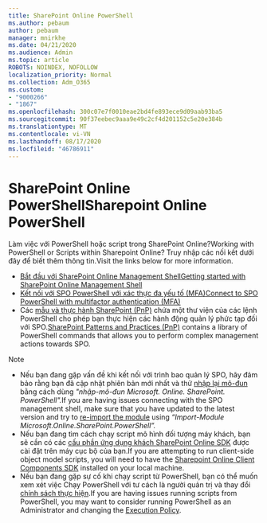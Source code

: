 ```yaml
---
title: SharePoint Online PowerShell
ms.author: pebaum
author: pebaum
manager: mnirkhe
ms.date: 04/21/2020
ms.audience: Admin
ms.topic: article
ROBOTS: NOINDEX, NOFOLLOW
localization_priority: Normal
ms.collection: Adm_O365
ms.custom:
- "9000266"
- "1867"
ms.openlocfilehash: 300c07e7f0010eae2bd4fe893ece9d09aab93ba5
ms.sourcegitcommit: 90f37eebec9aaa9e49c2cf4d201152c5e20e384b
ms.translationtype: MT
ms.contentlocale: vi-VN
ms.lasthandoff: 08/17/2020
ms.locfileid: "46786911"
---
```

# <a name="sharepoint-online-powershell"></a><span data-ttu-id="81050-102">SharePoint Online PowerShell</span><span class="sxs-lookup"><span data-stu-id="81050-102">Sharepoint Online PowerShell</span></span>

<span data-ttu-id="81050-103">Làm việc với PowerShell hoặc script trong SharePoint Online?</span><span class="sxs-lookup"><span data-stu-id="81050-103">Working with PowerShell or Scripts within Sharepoint Online?</span></span> <span data-ttu-id="81050-104">Truy nhập các nối kết dưới đây để biết thêm thông tin.</span><span class="sxs-lookup"><span data-stu-id="81050-104">Visit the links below for more information.</span></span>
- [<span data-ttu-id="81050-105">Bắt đầu với SharePoint Online Management Shell</span><span class="sxs-lookup"><span data-stu-id="81050-105">Getting started with SharePoint Online Management Shell</span></span>](https://docs.microsoft.com/powershell/sharepoint/sharepoint-online/connect-sharepoint-online?view=sharepoint-ps)
- [<span data-ttu-id="81050-106">Kết nối với SPO PowerShell với xác thực đa yếu tố (MFA)</span><span class="sxs-lookup"><span data-stu-id="81050-106">Connect to SPO PowerShell with multifactor authentication (MFA)</span></span>](https://docs.microsoft.com/powershell/sharepoint/sharepoint-online/connect-sharepoint-online?view=sharepoint-ps#to-connect-with-multifactor-authentication-mfa)
- <span data-ttu-id="81050-107">Các [mẫu và thực hành SharePoint (PnP)](https://docs.microsoft.com/powershell/sharepoint/sharepoint-pnp/sharepoint-pnp-cmdlets?view=sharepoint-ps) chứa một thư viện của các lệnh PowerShell cho phép bạn thực hiện các hành động quản lý phức tạp đối với SPO.</span><span class="sxs-lookup"><span data-stu-id="81050-107">[SharePoint Patterns and Practices (PnP)](https://docs.microsoft.com/powershell/sharepoint/sharepoint-pnp/sharepoint-pnp-cmdlets?view=sharepoint-ps) contains a library of PowerShell commands that allows you to perform complex management actions towards SPO.</span></span>

> [!NOTE]
> - <span data-ttu-id="81050-108">Nếu bạn đang gặp vấn đề khi kết nối với trình bao quản lý SPO, hãy đảm bảo rằng bạn đã cập nhật phiên bản mới nhất và thử [nhập lại mô-đun](https://docs.microsoft.com/powershell/developer/module/importing-a-powershell-module) bằng cách dùng *"nhập-mô-đun Microsoft. Online. SharePoint. PowerShell".*</span><span class="sxs-lookup"><span data-stu-id="81050-108">If you are having issues connecting with the SPO management shell, make sure that you have updated to the latest version and try to [re-import the module](https://docs.microsoft.com/powershell/developer/module/importing-a-powershell-module) using *“Import-Module Microsoft.Online.SharePoint.PowerShell”.*</span></span>
> - <span data-ttu-id="81050-109">Nếu bạn đang tìm cách chạy script mô hình đối tượng máy khách, bạn sẽ cần có các [cấu phần ứng dụng khách SharePoint Online SDK](https://www.microsoft.com/download/details.aspx?id=42038) được cài đặt trên máy cục bộ của bạn.</span><span class="sxs-lookup"><span data-stu-id="81050-109">If you are attempting to run client-side object model scripts, you will need to have the [Sharepoint Online Client Components SDK](https://www.microsoft.com/download/details.aspx?id=42038) installed on your local machine.</span></span>
> - <span data-ttu-id="81050-110">Nếu bạn đang gặp sự cố khi chạy script từ PowerShell, bạn có thể muốn xem xét việc Chạy PowerShell với tư cách là người quản trị và thay đổi [chính sách thực hiện](https://docs.microsoft.com/powershell/module/microsoft.powershell.core/about/about_execution_policies?view=powershell-6).</span><span class="sxs-lookup"><span data-stu-id="81050-110">If you are having issues running scripts from PowerShell, you may want to consider running PowerShell as an Administrator and changing the [Execution Policy](https://docs.microsoft.com/powershell/module/microsoft.powershell.core/about/about_execution_policies?view=powershell-6).</span></span>